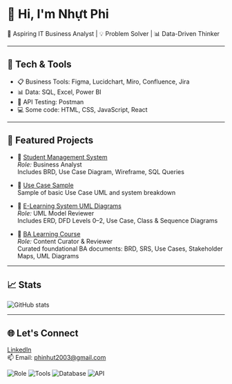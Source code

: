 # 👋 Hi, I'm Nhựt Phi
🎯 Aspiring IT Business Analyst | 💡 Problem Solver | 📊 Data-Driven Thinker

---

## 🔧 Tech & Tools
- 📋 Business Tools: Figma, Lucidchart, Miro, Confluence, Jira
- 📊 Data: SQL, Excel, Power BI
- 🧪 API Testing: Postman
- 💻 Some code: HTML, CSS, JavaScript, React

---

## 📂 Featured Projects

- 🔹 [Student Management System](https://github.com/nhutphi203/nienluan)  
  *Role:* Business Analyst  
  Includes BRD, Use Case Diagram, Wireframe, SQL Queries

- 🔹 [Use Case Sample](https://github.com/nhutphi203/UseCaseDiagram)  
  Sample of basic Use Case UML and system breakdown

- 🔹 [E-Learning System UML Diagrams](https://github.com/nhutphi203/E-Learning-Web)  
  *Role:* UML Model Reviewer  
  Includes ERD, DFD Levels 0–2, Use Case, Class & Sequence Diagrams

- 🔹 [BA Learning Course](https://github.com/nhutphi203/BA-Learning-Course)  
  *Role:* Content Curator & Reviewer  
  Curated foundational BA documents: BRD, SRS, Use Cases, Stakeholder Maps, UML Diagrams
---

## 📈 Stats
![GitHub stats](https://github-readme-stats.vercel.app/api?username=nhutphi203&show_icons=true&theme=tokyonight)

---

## 🌐 Let's Connect  
[LinkedIn](https://www.linkedin.com/in/nh%E1%BB%B1t-phi-aa7645215/)  
📫 Email: phinhut2003@gmail.com  

![Role](https://img.shields.io/badge/Role-Business%20Analyst-purple)
![Tools](https://img.shields.io/badge/Tools-Jira%20|%20Figma%20|%20Confluence-blue)
![Database](https://img.shields.io/badge/Database-SQL%20|%20MySQL-informational)
![API](https://img.shields.io/badge/API-Postman-orange)
